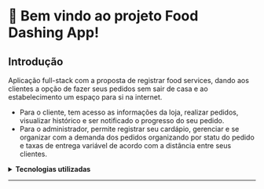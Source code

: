 # 🚀 Bem vindo ao projeto Food Dashing App!

## Introdução

Aplicação full-stack com a proposta de registrar food services, dando aos clientes a opção de fazer seus pedidos sem sair de casa e ao estabelecimento um espaço para si na internet. <br/>
- Para o cliente, tem acesso as informações da loja, realizar pedidos, visualizar histórico e ser notificado o progresso do seu pedido.<br/>
- Para o administrador, permite registrar seu cardápio, gerenciar e se organizar com a demanda dos pedidos organizando por statu do pedido e taxas de entrega variável de acordo com a distância entre seus clientes.<br/>



<details>
<summary><strong> Tecnologias utilizadas </strong></summary>

<ul> 
<li> React c/ Typescript</li>
<li> Chakra UI</li>
<li> TailwindCSS</li>
<li> Zustand</li>
<li> Nextjs </li>
<li> Pusher/Beam</li>
</ul>
<hr>
</details>

 
---

 
 
